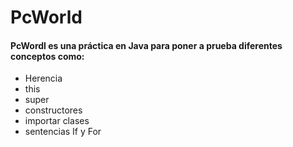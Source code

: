 # PcWorld
#### PcWordl es una práctica en Java para poner a prueba diferentes conceptos como:
* Herencia
* this
* super
* constructores
* importar clases
* sentencias If y For

